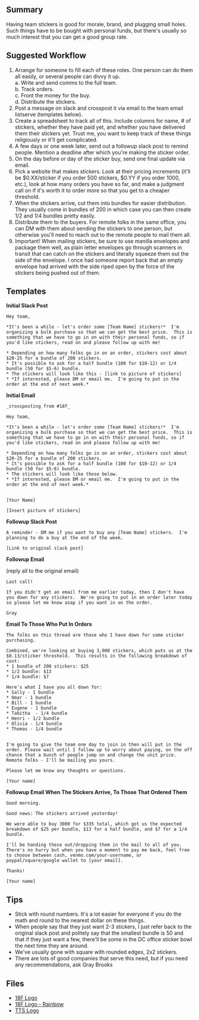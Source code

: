 
## Summary 

Having team stickers is good for morale, brand, and plugging small holes.  Such things have to be bought with personal funds, but there's usually so much interest that you can get a good group rate.  

## Suggested Workflow

1. Arrange for someone to fill each of these roles.  One person can do them all easily, or several people can divvy it up.  
  a. Write and send comms to the full team.   
  b. Track orders.  
  c. Front the money for the buy.    
  d. Distribute the stickers.   
2. Post a message on slack and crosspost it via email to the team email listserve (templates below).
3. Create a spreadsheet to track all of this.  Include columns for name, # of stickers, whether they have paid yet, and whether you have delivered them their stickers yet.  Trust me, you want to keep track of these things religiously or it'll get complicated.  
4. A few days or one week later, send out a followup slack post to remind people.  Mention a deadline after which you're making the sticker order. 
5. On the day before or day of the sticker buy, send one final update via email.  
6.  Pick a website that makes stickers.  Look at their pricing increments (it'll be $0.XX/sticker if you order 500 stickers, $0.YY if you order 1000, etc.), look at how many orders you have so far, and make a judgment call on if it's worth it to order more so that you get to a cheaper threshold.  
7. When the stickers arrive, cut them into bundles for easier distribution.  They usually come in bundles of 200 in which case you can then create 1/2 and 1/4 bundles pretty easily.  
8. Distribute them to the buyers.  For remote folks in the same office, you can DM with them about sending the stickers to one person, but otherwise you'll need to reach out to the remote people to mail them all.  
8.  Important!  When mailing stickers, be sure to use manilla envelopes and package them well, as plain letter envelopes go through scanners in transit that can catch on the stickers and literally squeeze them out the side of the envelope.  I once had someone report back that an empty envelope had arrived with the side riped open by the force of the stickers being pushed out of them.  


## Templates 

**Initial Slack Post**

````
Hey team,  

*It's been a while - let's order some [Team Name] stickers!*  I'm organizing a bulk purchase so that we can get the best price.  This is something that we have to go in on with their personal funds, so if you'd like stickers, read on and please follow up with me!  

* Depending on how many folks go in on an order, stickers cost about $20-25 for a bundle of 200 stickers.  
* It's possible to ask for a half bundle (100 for $10-12) or 1/4 bundle (50 for $5-6) bundle.
* The stickers will look like this - [link to picture of stickers]
* *If interested, please DM or email me.  I'm going to put in the order at the end of next week.*
````


**Initial Email** 

````
_crossposting from #18f_

Hey team,  

*It's been a while - let's order some [Team Name] stickers!*  I'm organizing a bulk purchase so that we can get the best price.  This is something that we have to go in on with their personal funds, so if you'd like stickers, read on and please follow up with me!  

* Depending on how many folks go in on an order, stickers cost about $20-25 for a bundle of 200 stickers.  
* It's possible to ask for a half bundle (100 for $10-12) or 1/4 bundle (50 for $5-6) bundle.
* The stickers will look like those below.
* *If interested, please DM or email me.  I'm going to put in the order at the end of next week.*


[Your Name]

[Insert picture of stickers]
````

**Followup Slack Post**

````
A reminder - DM me if you want to buy any [Team Name] stickers.  I'm planning to do a buy at the end of the week.  

[Link to original slack post]
````

**Followup Email**

(reply all to the original email)

````
Last call!   

If you didn't get an email from me earlier today, then I don't have you down for any stickers.  We're going to put in an order later today so please let me know asap if you want in on the order.  

Gray 
````

**Email To Those Who Put In Orders**

````
The folks on this thread are those who I have down for some sticker purchasing.

Combined, we're looking at buying 3,000 stickers, which puts us at the $0.13/sticker threshold.  This results in the following breakdown of cost:  
* 1 bundle of 200 stickers: $25
* 1/2 bundle: $13
* 1/4 bundle: $7  

Here's what I have you all down for:  
* Sally - 1 bundle 
* Omar - 1 bundle 
* Bill - 1 bundle 
* Eugene - 1 bundle 
* Tabitha  - 1/4 bundle 
* Henri - 1/2 bundle 
* Olivia - 1/4 bundle 
* Thomas - 1/4 bundle 


I'm going to give the team one day to join in then will put in the order. Please wait until I follow up to worry about paying, on the off chance that a bunch of people jump on and change the unit price.  Remote folks - I'll be mailing you yours.  

Please let me know any thoughts or questions.  

[Your name]
````

**Followup Email When The Stickers Arrive, To Those That Ordered Them**

````
Good morning.  

Good news: The stickers arrived yesterday!  

We were able to buy 3000 for $335 total, which got us the expected breakdown of $25 per bundle, $13 for a half bundle, and $7 for a 1/4 bundle.  

I'll be handing these out/dropping them in the mail to all of you.  There's no hurry but when you have a moment to pay me back, feel free to choose between cash, venmo.com/your-username, or paypal/square/google wallet to [your email].  

Thanks!  

[Your name]
````


## Tips

* Stick with round numbers.  It's a lot easier for everyone if you do the math and round to the nearest dollar on these things.  
* When people say that they just want 2-3 stickers, I just refer back to the original slack post and politely say that the smallest bundle is 50 and that if they just want a few, there'll be some in the DC office sticker bowl the next time they are around.  
* We've usually gone with square with rounded edges, 2x2 stickers.  
* There are lots of good companies that serve this need, but if you need any recommendations, ask Gray Brooks

## Files 

* [18F Logo]()
* [18F Logo - Rainbow]()
* [TTS Logo]()

